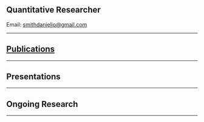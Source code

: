 ## Quantitative Researcher

Email: [smithdanieljo@gmail.com](mailto:smithdanieljo@gmail.com)

---

## [Publications](/publications.md)
---


## Presentations
----


## Ongoing Research
----
